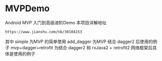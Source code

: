 # MVPDemo
Android MVP 入门到高级进阶Demo
本项目详解地址
 ```
 https://www.jianshu.com/nb/30104153 
 ```
其中 simple 为MVP 的简单使用
add_dagger 为MVP 结合 dagger2 后使用的例子
mvp+dagger+retrofit 为结合 dagger2 和 rxJava2 + retrofit2 网络框架后具体是使用的例子
